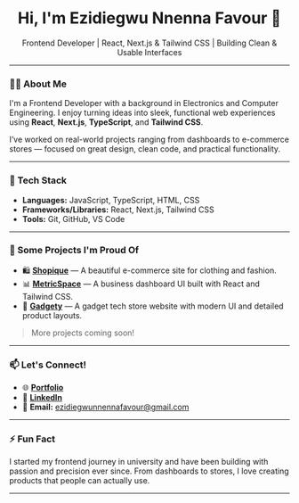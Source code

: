<h1 align="center">Hi, I'm Ezidiegwu Nnenna Favour 👋</h1>

<p align="center">
  Frontend Developer | React, Next.js & Tailwind CSS | Building Clean & Usable Interfaces
</p>

---

### 👩‍💻 About Me

I'm a Frontend Developer with a background in Electronics and Computer Engineering. I enjoy turning ideas into sleek, functional web experiences using **React**, **Next.js**, **TypeScript**, and **Tailwind CSS**.

I’ve worked on real-world projects ranging from dashboards to e-commerce stores — focused on great design, clean code, and practical functionality.

---

### 🧰 Tech Stack

- **Languages:** JavaScript, TypeScript, HTML, CSS
- **Frameworks/Libraries:** React, Next.js, Tailwind CSS
- **Tools:** Git, GitHub, VS Code

---

### 🚀 Some Projects I'm Proud Of

- 🛍️ [**Shopique**](https://shopiquee.vercel.app/) — A beautiful e-commerce site for clothing and fashion.
- 📊 [**MetricSpace**](https://metricspace.vercel.app/) — A business dashboard UI built with React and Tailwind CSS.
- 🔌 [**Gadgety**](https://gadgety.vercel.app/) — A gadget tech store website with modern UI and detailed product layouts.

> More projects coming soon!

---

### 📫 Let's Connect!

- 🌐 [**Portfolio**](https://ezidiegwu-nnenna.vercel.app/)  
- 💼 [**LinkedIn**](https://www.linkedin.com/in/nnenna-ezidiegwu-23404124b/)  
- 📧 **Email:** ezidiegwunnennafavour@gmail.com  

---

### ⚡ Fun Fact

I started my frontend journey in university and have been building with passion and precision ever since. From dashboards to stores, I love creating products that people can actually use.

---

